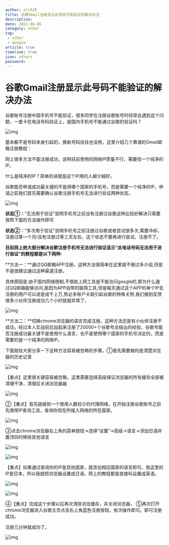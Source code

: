 ```yaml
---
author: xlc520
title: 谷歌Gmail注册显示此号码不能验证的解决办法
description: 
date: 2022-06-06
category: other
tag: 
 - other
 - Google
article: true
timeline: true
icon: others
password: 
---
```


# 谷歌Gmail注册显示此号码不能验证的解决办法

谷歌账号注册中国手机号不能验证，很多同学在注册谷歌账号时经常会遇到这个问题，一直卡在电话号码验证上，是国内手机号不能通过谷歌的验证吗？

![img](https://static.xlc520.ml/blogImage/1620-165365038994811.png)

基本都不是号码本身引起的，换新号码往往也没用，这里介绍几个靠谱的Gmail邮箱注册教程：

网上很多方法不能注册成功，说明目前使用的网络IP质量不行，需要找一个纯净的IP。

什么是纯净的IP？简单的讲就是这个IP用的人越少越好。

谷歌能否申请成功最关键的不是用哪个国家的手机号，而是需要一个纯净的IP，申请之前我们首先需要确认谷歌注册手机号无法进行验证两种状态。

![img](https://static.xlc520.ml/blogImage/1620-16536503899481.png)

**状态①：**“无法用于验证”说明手机号之前没有注册过谷歌这种比较好解决只需要按照下面的方法操作即可

**状态②：**“多次用于验证”说明手机号之前注册过谷歌或者尝试很多次,需要冷却。注册过等一个月/没有注册过等三天左右，这个状态不要再进行尝试，注册不了。 

**目前网上绝大部分解决谷歌注册手机号无法进行验证显示“此电话号码无法用于进行验证”的教程都是以下两种:**

**方法一：**通过QQ邮箱APP注册。这种方法很简单在这里就不做过多介绍,但是不是很建议通过这种渠道注册。

具体原因是:由于国内网络限制,不借助上网工具是不能访问google的,那为什么通过QQ邮箱能够访问,是因为APP自带的联网工具,但是每天通过这个APP的单个IP去注册的用户可以说是成千上万,势必多账户关联引起谷歌的特殊关照,我们接到反馈很多小伙伴注册成功几个小时就报异常了。

![img](https://static.xlc520.ml/blogImage/1620-16536503899482.jpeg)

**方法二：**切换chrome浏览器的语言完成注册。这种方法还是有小伙伴注册不成功，经过本人实战前后加起来注册了20000+个谷歌号总结出的经验，谷歌号能否注册成功最关键不是使用什么语言，也不是使用哪个国家的手机号决定的，而是需要的是一个纯净的网络IP。

下面就给大家分享一下这种方法容易被忽略的步骤。①首先需要做的是清楚浏览器的历史记录

![img](https://static.xlc520.ml/blogImage/1620-16536503899483.jpeg)

【重点】这里很关键容易被忽略，这里需要选择高级保证浏览器的所有缓存全部被清理干净，清理后关闭浏览器器

![img](https://static.xlc520.ml/blogImage/1620-16536503899494.jpeg)

②【重点】首先链接到一个使用人数较少的代理网络，在开始注册谷歌账号之前先使用IP查询工具，查询你现在所接入网络的所在国家。

![img](https://static.xlc520.ml/blogImage/1620-16536503899495.jpeg)

③点击chrome浏览器右上角的菜单按钮→选择“设置”→高级→语言→添加日语并置顶同时移除其他语言

![img](https://static.xlc520.ml/blogImage/1620-16536503899496.jpeg)

![img](https://static.xlc520.ml/blogImage/1620-16536503899497.jpeg)

【重点】如果通过查询你的IP是其他国家，就添加相应国家的语言即可。我这里的IP是日本，所以我就把浏览器设置成日语，网上的教程都是直接叫设置成英语。

![img](https://static.xlc520.ml/blogImage/1620-16536503899498.jpeg)

![img](https://static.xlc520.ml/blogImage/1620-16536503899499.jpeg)

④【重点】完成这个步骤以后再次清除浏览缓存，并关闭浏览器， ⑤再次打开chrome浏览器进入谷歌主页点击右上角蓝色注册按钮，依次操作即可。即可注册成功。

注册几分钟就成功了。

![img](https://static.xlc520.ml/blogImage/1620-165365038994910.jpeg)

